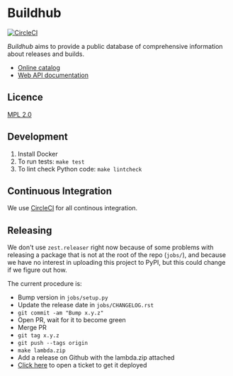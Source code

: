 # Buildhub

[![CircleCI](https://circleci.com/gh/mozilla-services/buildhub.svg?style=svg)](https://circleci.com/gh/mozilla-services/buildhub)

_Buildhub_ aims to provide a public database of comprehensive information about releases and builds.

* [Online catalog](https://mozilla-services.github.io/buildhub/)
* [Web API documentation](https://buildhub.readthedocs.io)

## Licence

[MPL 2.0](http://www.mozilla.org/MPL/2.0/)

## Development

1. Install Docker
2. To run tests: `make test`
3. To lint check Python code: `make lintcheck`

## Continuous Integration

We use [CircleCI](https://circleci.com/gh/mozilla-services/buildhub)
for all continous integration.

## Releasing

We don't use `zest.releaser` right now because of some problems with
releasing a package that is not at the root of the repo (`jobs/`), and
because we have no interest in uploading this project to PyPI, but
this could change if we figure out how.

The current procedure is:

* Bump version in `jobs/setup.py`
* Update the release date in `jobs/CHANGELOG.rst`
* `git commit -am "Bump x.y.z"`
* Open PR, wait for it to become green
* Merge PR
* `git tag x.y.z`
* `git push --tags origin`
* `make lambda.zip`
* Add a release on Github with the lambda.zip attached
* [Click here][bugzilla-link] to open a ticket to get it deployed

[bugzilla-link]: https://bugzilla.mozilla.org/enter_bug.cgi?comment=Could%20you%20please%20update%20the%20lambda%20function%20for%20Buildhub%20with%20the%20following%20one%3F%0D%0A%0D%0A%5BInsert%20a%20short%20description%20of%20the%20changes%20here.%5D%0D%0A%0D%0Ahttps%3A%2F%2Fgithub.com%2Fmozilla-services%2Fbuildhub%2Freleases%2Ftag%2FX.Y.Z%0D%0A%0D%0Ahttps%3A%2F%2Fgithub.com%2Fmozilla-services%2Fbuildhub%2Freleases%2Fdownload%2FX.Y.Z%2Fbuildhub-lambda-X.Y.Z.zip%0D%0A%0D%0AThanks%21&component=Operations%3A%20Storage&product=Cloud%20Services&qa_contact=chartjes%40mozilla.com&short_desc=Please%20deploy%20buildhub%20lambda%20function%20X.Y.Z

